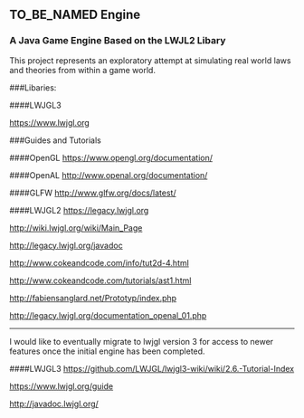 ## TO_BE_NAMED Engine

### A Java Game Engine Based on the LWJL2 Libary

This project represents an exploratory attempt at simulating real world laws and theories from within a game world. 

###Libaries:


####LWJGL3

https://www.lwjgl.org

###Guides and Tutorials

####OpenGL
https://www.opengl.org/documentation/

####OpenAL
http://www.openal.org/documentation/

####GLFW
http://www.glfw.org/docs/latest/

####LWJGL2
https://legacy.lwjgl.org

http://wiki.lwjgl.org/wiki/Main_Page

http://legacy.lwjgl.org/javadoc

http://www.cokeandcode.com/info/tut2d-4.html

http://www.cokeandcode.com/tutorials/ast1.html

http://fabiensanglard.net/Prototyp/index.php

http://legacy.lwjgl.org/documentation_openal_01.php

-----------------------------------------------------------------------------------------------------------------------------
I would like to eventually migrate to lwjgl version 3 for access to newer features once the initial engine has been completed.

####LWJGL3
https://github.com/LWJGL/lwjgl3-wiki/wiki/2.6.-Tutorial-Index

https://www.lwjgl.org/guide

http://javadoc.lwjgl.org/
 